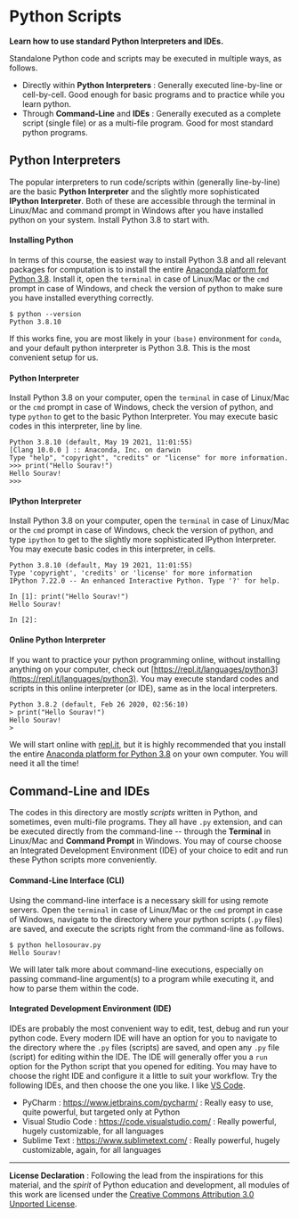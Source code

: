 # Python Scripts

**Learn how to use standard Python Interpreters and IDEs.**

Standalone Python code and scripts may be executed in multiple ways, as follows.
- Directly within **Python Interpreters** : Generally executed line-by-line or cell-by-cell. Good enough for basic programs and to practice while you learn python.
- Through **Command-Line** and **IDEs** : Generally executed as a complete script (single file) or as a multi-file program. Good for most standard python programs.

## Python Interpreters

The popular interpreters to run code/scripts within (generally line-by-line) are the basic **Python Interpreter** and the slightly more sophisticated **IPython Interpreter**. Both of these are accessible through the terminal in Linux/Mac and command prompt in Windows after you have installed python on your system. Install Python 3.8 to start with.

#### Installing Python
In terms of this course, the easiest way to install Python 3.8 and all relevant packages for computation is to install the entire [Anaconda platform for Python 3.8](https://www.anaconda.com/products/individual). Install it, open the `terminal` in case of Linux/Mac or the `cmd`  prompt in case of Windows, and check the version of python to make sure you have installed everything correctly.

```
$ python --version
Python 3.8.10
```

If this works fine, you are most likely in your `(base)` environment for `conda`, and your default python interpreter is Python 3.8. This is the most convenient setup for us.

#### Python Interpreter
Install Python 3.8 on your computer, open the `terminal` in case of Linux/Mac or the `cmd`  prompt in case of Windows, check the version of python, and type `python` to get to the basic Python Interpreter. You may execute basic codes in this interpreter, line by line.

```
Python 3.8.10 (default, May 19 2021, 11:01:55)     
[Clang 10.0.0 ] :: Anaconda, Inc. on darwin     
Type "help", "copyright", "credits" or "license" for more information.   
>>> print("Hello Sourav!")
Hello Sourav!
>>>
```

#### IPython Interpreter
Install Python 3.8 on your computer, open the `terminal` in case of Linux/Mac or the `cmd`  prompt in case of Windows, check the version of python, and type `ipython` to get to the slightly more sophisticated IPython Interpreter. You may execute basic codes in this interpreter, in cells.

```
Python 3.8.10 (default, May 19 2021, 11:01:55)     
Type 'copyright', 'credits' or 'license' for more information    
IPython 7.22.0 -- An enhanced Interactive Python. Type '?' for help.    

In [1]: print("Hello Sourav!")                                                                                               
Hello Sourav!

In [2]:
```

#### Online Python Interpreter
If you want to practice your python programming online, without installing anything on your computer, check out [https://repl.it/languages/python3](https://repl.it/languages/python3). You may execute standard codes and scripts in this online interpreter (or IDE), same as in the local interpreters.

```
Python 3.8.2 (default, Feb 26 2020, 02:56:10)
> print("Hello Sourav!")
Hello Sourav!
>
```

We will start online with [repl.it](https://repl.it/languages/python3), but it is highly recommended that you install the entire [Anaconda platform for Python 3.8](https://www.anaconda.com/products/individual) on your own computer. You will need it all the time!

## Command-Line and IDEs

The codes in this directory are mostly *scripts* written in Python, and sometimes, even multi-file programs. They all have `.py` extension, and can be executed directly from the command-line -- through the **Terminal** in Linux/Mac and **Command Prompt** in Windows. You may of course choose an Integrated Development Environment (IDE) of your choice to edit and run these Python scripts more conveniently.

#### Command-Line Interface (CLI)

Using the command-line interface is a necessary skill for using remote servers. Open the `terminal` in case of Linux/Mac or the `cmd`  prompt in case of Windows, navigate to the directory where your python scripts (`.py` files) are saved, and execute the scripts right from the command-line as follows.

```
$ python hellosourav.py
Hello Sourav!
```

We will later talk more about command-line executions, especially on passing command-line argument(s) to a program while executing it, and how to parse them within the code.


#### Integrated Development Environment (IDE)

IDEs are probably the most convenient way to edit, test, debug and run your python code. Every modern IDE will have an option for you to navigate to the directory where the `.py` files (scripts) are saved, and open any `.py` file (script) for editing within the IDE. The IDE will generally offer you a `run` option for the Python script that you opened for editing. You may have to choose the right IDE and configure it a little to suit your workflow. Try the following IDEs, and then choose the one you like. I like [VS Code](https://code.visualstudio.com/).

- PyCharm : https://www.jetbrains.com/pycharm/ : Really easy to use, quite powerful, but targeted only at Python      
- Visual Studio Code : https://code.visualstudio.com/ : Really powerful, hugely customizable, for all languages       
- Sublime Text : https://www.sublimetext.com/ : Really powerful, hugely customizable, again, for all languages    

---

**License Declaration** : Following the lead from the inspirations for this material, and the *spirit* of Python education and development, all modules of this work are licensed under the [Creative Commons Attribution 3.0 Unported License](http://creativecommons.org/licenses/by/3.0/).
